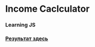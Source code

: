 # Income Caclculator

### Learning JS

### [Результат здесь](https://perecmc.github.io/Income-Calculator/)
